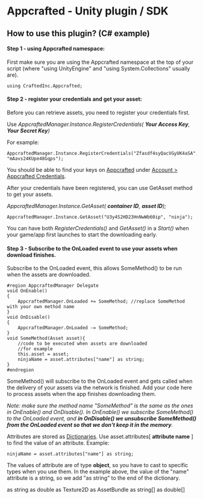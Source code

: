 # Appcrafted - Unity plugin / SDK
## How to use this plugin? (C# example) 

#### Step 1 - using Appcrafted namespace:
First make sure you are using the Appcrafted namespace at the top of your script (where "using UnityEngine" and "using System.Collections" usually are).
	
	using CraftedInc.Appcrafted;

#### Step 2 - register your credentials and get your asset:
Before you can retrieve assets, you need to register your credentials first. 

Use _AppcraftedManager.Instance.RegisterCredentials( **Your Access Key**, **Your Secret Key**)_

For example:

    AppcraftedManager.Instance.RegisterCredentials("Zfasdf4syQacVGyUK4aSA", "mAavs24KUpe48Gqps");

You should be able to find your keys on [Appcrafted](https://developer.appcrafted.com) under [Account > Appcrafted Credentials](https://developer.appcrafted.com/#/account). 

After your credentials have been registered, you can use GetAsset method to get your assets.

_AppcraftedManager.Instance.GetAsset( **container ID**, **asset ID**);_

    AppcraftedManager.Instance.GetAsset("U3y4S2HD23HnNwWb60ip", "ninja");

You can have both _RegisterCredentials()_ and _GetAsset()_ in a _Start()_ when your game/app first launches to start the downloading early.

#### Step 3 - Subscribe to the OnLoaded event to use your assets when download finishes. 

Subscribe to the OnLoaded event, this allows SomeMethod() to be run when the assets are downloaded. 

	#region AppcraftedManager Delegate
	void OnEnable()
	{
		AppcraftedManager.OnLoaded += SomeMethod; //replace SomeMethod with your own method name
	}
	void OnDisable()
	{
		AppcraftedManager.OnLoaded -= SomeMethod;
	}
	void SomeMethod(Asset asset){
		//code to be executed when assets are downloaded
        //for example
        this.asset = asset;
        ninjaName = asset.attributes["name"] as string;
	}
	#endregion

SomeMethod() will subscribe to the OnLoaded event and gets called when the delivery of your assets via the network is finished. Add your code here to process assets when the app finishes downloading them. 

_Note: make sure the method name "SomeMethod" is the same as the ones in OnEnable() and OnDisable(). In OnEnable() we subscribe SomeMethod() to the OnLoaded event, and **in OnDisable() we unsubscribe SomeMethod() from the OnLoaded event so that we don't keep it in the memory**._

Attributes are stored as [Dictionaries](http://msdn.microsoft.com/en-us/library/xfhwa508). Use asset.attributes[ **attribute name** ] to find the value of an attribute. Example:

    ninjaName = asset.attributes["name"] as string;

The values of attribute are of type **object**, so you have to cast to specific types when you use them. In the example above, the value of the "name" attribute is a string, so we add "as string" to the end of the dictionary. 

as string
as double
as Texture2D
as AssetBundle
as string[]
as double[]
